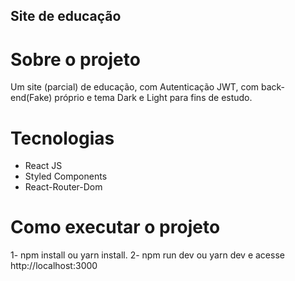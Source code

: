 ## Site de educação

# Sobre o projeto

Um site (parcial) de educação, com Autenticação JWT, com back-end(Fake) próprio e tema Dark e Light para fins de estudo.

# Tecnologias

* React JS
* Styled Components
* React-Router-Dom

# Como executar o projeto

1- npm install ou yarn install.
2- npm run dev ou yarn dev e acesse http://localhost:3000
    
    
